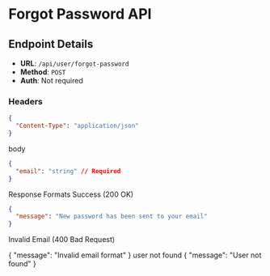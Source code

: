# Forgot Password API

## Endpoint Details

- **URL**: `/api/user/forgot-password`
- **Method**: `POST`
- **Auth**: Not required

### Headers

```json
{
  "Content-Type": "application/json"
}
```

body

```json
{
  "email": "string" // Required
}
```

Response Formats
Success (200 OK)

```json
{
  "message": "New password has been sent to your email"
}
```

Invalid Email (400 Bad Request)

{
"message": "Invalid email format"
}
user not found
{
"message": "User not found"
}
